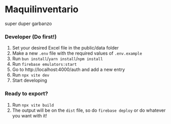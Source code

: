 # Maquilinventario

super duper garbanzo

### Developer (Do first!)

1. Set your desired Excel file in the public/data folder
2. Make a new `.env` file with the required values of `.env.example`
3. Run `bun install`/`yarn install`/`npm install`
4. Run `firebase emulators:start`
5. Go to http://localhost:4000/auth and add a new entry
6. Run `npx vite dev`
7. Start developing

### Ready to export?

1. Run `npx vite build`
2. The output will be on the `dist` file, so do `firebase deploy` or do whatever you want with it!
